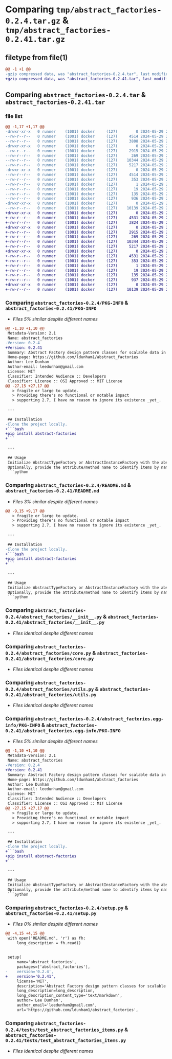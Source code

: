 # Comparing `tmp/abstract_factories-0.2.4.tar.gz` & `tmp/abstract_factories-0.2.41.tar.gz`

## filetype from file(1)

```diff
@@ -1 +1 @@
-gzip compressed data, was "abstract_factories-0.2.4.tar", last modified: Wed May 29 21:22:04 2024, max compression
+gzip compressed data, was "abstract_factories-0.2.41.tar", last modified: Wed May 29 21:42:18 2024, max compression
```

## Comparing `abstract_factories-0.2.4.tar` & `abstract_factories-0.2.41.tar`

### file list

```diff
@@ -1,17 +1,17 @@
-drwxr-xr-x   0 runner    (1001) docker     (127)        0 2024-05-29 21:22:04.969854 abstract_factories-0.2.4/
--rw-r--r--   0 runner    (1001) docker     (127)     4514 2024-05-29 21:22:04.969854 abstract_factories-0.2.4/PKG-INFO
--rw-r--r--   0 runner    (1001) docker     (127)     3808 2024-05-29 21:22:01.000000 abstract_factories-0.2.4/README.md
-drwxr-xr-x   0 runner    (1001) docker     (127)        0 2024-05-29 21:22:04.969854 abstract_factories-0.2.4/abstract_factories/
--rw-r--r--   0 runner    (1001) docker     (127)     2915 2024-05-29 21:22:01.000000 abstract_factories-0.2.4/abstract_factories/__init__.py
--rw-r--r--   0 runner    (1001) docker     (127)      269 2024-05-29 21:22:01.000000 abstract_factories-0.2.4/abstract_factories/constants.py
--rw-r--r--   0 runner    (1001) docker     (127)    10344 2024-05-29 21:22:01.000000 abstract_factories-0.2.4/abstract_factories/core.py
--rw-r--r--   0 runner    (1001) docker     (127)     5217 2024-05-29 21:22:01.000000 abstract_factories-0.2.4/abstract_factories/utils.py
-drwxr-xr-x   0 runner    (1001) docker     (127)        0 2024-05-29 21:22:04.969854 abstract_factories-0.2.4/abstract_factories.egg-info/
--rw-r--r--   0 runner    (1001) docker     (127)     4514 2024-05-29 21:22:04.000000 abstract_factories-0.2.4/abstract_factories.egg-info/PKG-INFO
--rw-r--r--   0 runner    (1001) docker     (127)      353 2024-05-29 21:22:04.000000 abstract_factories-0.2.4/abstract_factories.egg-info/SOURCES.txt
--rw-r--r--   0 runner    (1001) docker     (127)        1 2024-05-29 21:22:04.000000 abstract_factories-0.2.4/abstract_factories.egg-info/dependency_links.txt
--rw-r--r--   0 runner    (1001) docker     (127)       19 2024-05-29 21:22:04.000000 abstract_factories-0.2.4/abstract_factories.egg-info/top_level.txt
--rw-r--r--   0 runner    (1001) docker     (127)      135 2024-05-29 21:22:04.969854 abstract_factories-0.2.4/setup.cfg
--rw-r--r--   0 runner    (1001) docker     (127)      936 2024-05-29 21:22:01.000000 abstract_factories-0.2.4/setup.py
-drwxr-xr-x   0 runner    (1001) docker     (127)        0 2024-05-29 21:22:04.969854 abstract_factories-0.2.4/tests/
--rw-r--r--   0 runner    (1001) docker     (127)    10139 2024-05-29 21:22:01.000000 abstract_factories-0.2.4/tests/test_abstract_factories_items.py
+drwxr-xr-x   0 runner    (1001) docker     (127)        0 2024-05-29 21:42:18.414432 abstract_factories-0.2.41/
+-rw-r--r--   0 runner    (1001) docker     (127)     4531 2024-05-29 21:42:18.414432 abstract_factories-0.2.41/PKG-INFO
+-rw-r--r--   0 runner    (1001) docker     (127)     3824 2024-05-29 21:42:14.000000 abstract_factories-0.2.41/README.md
+drwxr-xr-x   0 runner    (1001) docker     (127)        0 2024-05-29 21:42:18.414432 abstract_factories-0.2.41/abstract_factories/
+-rw-r--r--   0 runner    (1001) docker     (127)     2915 2024-05-29 21:42:14.000000 abstract_factories-0.2.41/abstract_factories/__init__.py
+-rw-r--r--   0 runner    (1001) docker     (127)      269 2024-05-29 21:42:14.000000 abstract_factories-0.2.41/abstract_factories/constants.py
+-rw-r--r--   0 runner    (1001) docker     (127)    10344 2024-05-29 21:42:14.000000 abstract_factories-0.2.41/abstract_factories/core.py
+-rw-r--r--   0 runner    (1001) docker     (127)     5217 2024-05-29 21:42:14.000000 abstract_factories-0.2.41/abstract_factories/utils.py
+drwxr-xr-x   0 runner    (1001) docker     (127)        0 2024-05-29 21:42:18.414432 abstract_factories-0.2.41/abstract_factories.egg-info/
+-rw-r--r--   0 runner    (1001) docker     (127)     4531 2024-05-29 21:42:18.000000 abstract_factories-0.2.41/abstract_factories.egg-info/PKG-INFO
+-rw-r--r--   0 runner    (1001) docker     (127)      353 2024-05-29 21:42:18.000000 abstract_factories-0.2.41/abstract_factories.egg-info/SOURCES.txt
+-rw-r--r--   0 runner    (1001) docker     (127)        1 2024-05-29 21:42:18.000000 abstract_factories-0.2.41/abstract_factories.egg-info/dependency_links.txt
+-rw-r--r--   0 runner    (1001) docker     (127)       19 2024-05-29 21:42:18.000000 abstract_factories-0.2.41/abstract_factories.egg-info/top_level.txt
+-rw-r--r--   0 runner    (1001) docker     (127)      135 2024-05-29 21:42:18.414432 abstract_factories-0.2.41/setup.cfg
+-rw-r--r--   0 runner    (1001) docker     (127)      937 2024-05-29 21:42:14.000000 abstract_factories-0.2.41/setup.py
+drwxr-xr-x   0 runner    (1001) docker     (127)        0 2024-05-29 21:42:18.414432 abstract_factories-0.2.41/tests/
+-rw-r--r--   0 runner    (1001) docker     (127)    10139 2024-05-29 21:42:14.000000 abstract_factories-0.2.41/tests/test_abstract_factories_items.py
```

### Comparing `abstract_factories-0.2.4/PKG-INFO` & `abstract_factories-0.2.41/PKG-INFO`

 * *Files 5% similar despite different names*

```diff
@@ -1,10 +1,10 @@
 Metadata-Version: 2.1
 Name: abstract_factories
-Version: 0.2.4
+Version: 0.2.41
 Summary: Abstract Factory design pattern classes for scalable data in dynamic environments.
 Home-page: https://github.com/ldunham1/abstract_factories
 Author: Lee Dunham
 Author-email: leedunham@gmail.com
 License: MIT
 Classifier: Intended Audience :: Developers
 Classifier: License :: OSI Approved :: MIT License
@@ -27,15 +27,17 @@
   > fragile or large to update.
   > Providing there's no functional or notable impact 
   > supporting 2.7, I have no reason to ignore its existence _yet_.
 
 ---
 
 ## Installation
-Clone the project locally.
+```bash
+pip install abstract-factories
+```
 
 ---
 
 ## Usage
 Initialize AbstractTypeFactory or AbstractInstanceFactory with the abstract type.  
 Optionally, provide the attribute/method name to identify items by name (and optionally version).
 ```python
```

### Comparing `abstract_factories-0.2.4/README.md` & `abstract_factories-0.2.41/README.md`

 * *Files 3% similar despite different names*

```diff
@@ -9,15 +9,17 @@
   > fragile or large to update.
   > Providing there's no functional or notable impact 
   > supporting 2.7, I have no reason to ignore its existence _yet_.
 
 ---
 
 ## Installation
-Clone the project locally.
+```bash
+pip install abstract-factories
+```
 
 ---
 
 ## Usage
 Initialize AbstractTypeFactory or AbstractInstanceFactory with the abstract type.  
 Optionally, provide the attribute/method name to identify items by name (and optionally version).
 ```python
```

### Comparing `abstract_factories-0.2.4/abstract_factories/__init__.py` & `abstract_factories-0.2.41/abstract_factories/__init__.py`

 * *Files identical despite different names*

### Comparing `abstract_factories-0.2.4/abstract_factories/core.py` & `abstract_factories-0.2.41/abstract_factories/core.py`

 * *Files identical despite different names*

### Comparing `abstract_factories-0.2.4/abstract_factories/utils.py` & `abstract_factories-0.2.41/abstract_factories/utils.py`

 * *Files identical despite different names*

### Comparing `abstract_factories-0.2.4/abstract_factories.egg-info/PKG-INFO` & `abstract_factories-0.2.41/abstract_factories.egg-info/PKG-INFO`

 * *Files 5% similar despite different names*

```diff
@@ -1,10 +1,10 @@
 Metadata-Version: 2.1
 Name: abstract_factories
-Version: 0.2.4
+Version: 0.2.41
 Summary: Abstract Factory design pattern classes for scalable data in dynamic environments.
 Home-page: https://github.com/ldunham1/abstract_factories
 Author: Lee Dunham
 Author-email: leedunham@gmail.com
 License: MIT
 Classifier: Intended Audience :: Developers
 Classifier: License :: OSI Approved :: MIT License
@@ -27,15 +27,17 @@
   > fragile or large to update.
   > Providing there's no functional or notable impact 
   > supporting 2.7, I have no reason to ignore its existence _yet_.
 
 ---
 
 ## Installation
-Clone the project locally.
+```bash
+pip install abstract-factories
+```
 
 ---
 
 ## Usage
 Initialize AbstractTypeFactory or AbstractInstanceFactory with the abstract type.  
 Optionally, provide the attribute/method name to identify items by name (and optionally version).
 ```python
```

### Comparing `abstract_factories-0.2.4/setup.py` & `abstract_factories-0.2.41/setup.py`

 * *Files 0% similar despite different names*

```diff
@@ -4,15 +4,15 @@
 with open('README.md', 'r') as fh:
     long_description = fh.read()
 
 
 setup(
     name='abstract_factories',
     packages=['abstract_factories'],
-    version='0.2.4',
+    version='0.2.41',
     license='MIT',
     description='Abstract Factory design pattern classes for scalable data in dynamic environments.',
     long_description=long_description,
     long_description_content_type='text/markdown',
     author='Lee Dunham',
     author_email='leedunham@gmail.com',
     url='https://github.com/ldunham1/abstract_factories',
```

### Comparing `abstract_factories-0.2.4/tests/test_abstract_factories_items.py` & `abstract_factories-0.2.41/tests/test_abstract_factories_items.py`

 * *Files identical despite different names*


